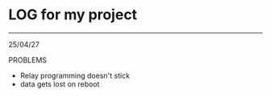 # LOG for my project
---
25/04/27

PROBLEMS

* Relay programming doesn't stick
* data gets lost on reboot
